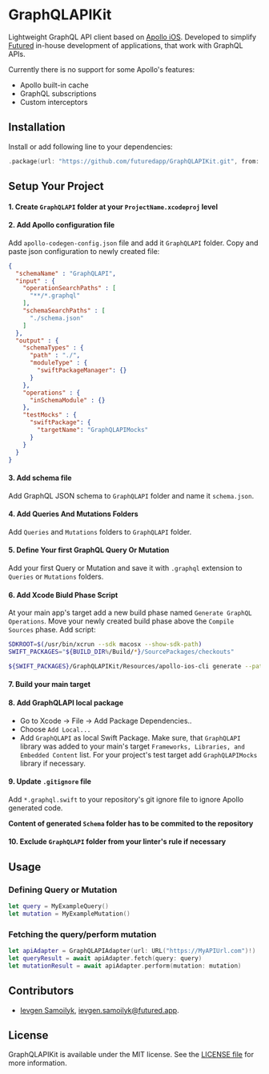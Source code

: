 # GraphQLAPIKit

Lightweight GraphQL API client based on [Apollo iOS](https://github.com/apollographql/apollo-ios).
Developed to simplify [Futured](https://www.futured.app) in-house development of applications, that work with GraphQL APIs.

Currently there is no support for some Apollo's features:
- Apollo built-in cache
- GraphQL subscriptions
- Custom interceptors

## Installation

Install or add following line to your dependencies:

```swift
.package(url: "https://github.com/futuredapp/GraphQLAPIKit.git", from: "1.0.0")
```

## Setup Your Project

#### 1. Create `GraphQLAPI` folder at your `ProjectName.xcodeproj` level

#### 2. Add Apollo configuration file

Add `apollo-codegen-config.json` file and add it `GraphQLAPI` folder.
Copy and paste json configuration to newly created file:
```json
{
  "schemaName" : "GraphQLAPI",
  "input" : {
    "operationSearchPaths" : [
      "**/*.graphql"
    ],
    "schemaSearchPaths" : [
      "./schema.json"
    ]
  },
  "output" : {
    "schemaTypes" : {
      "path" : "./",
      "moduleType" : {
        "swiftPackageManager": {}
      }
    },
    "operations" : {
      "inSchemaModule" : {}
    },
    "testMocks" : {
      "swiftPackage": {
        "targetName": "GraphQLAPIMocks"
      }
    }
  }
}
```
#### 3. Add schema file
Add GraphQL JSON schema to `GraphQLAPI` folder and name it `schema.json`.

#### 4. Add Queries And Mutations Folders
Add `Queries` and `Mutations` folders to `GraphQLAPI` folder.

#### 5. Define Your first GraphQL Query Or Mutation
Add your first Query or Mutation and save it with `.graphql` extension to `Queries` or `Mutations` folders.

#### 6. Add Xcode Biuld Phase Script
At your main app's target add a new build phase named `Generate GraphQL Operations`.
Move your newly created build phase above the `Compile Sources` phase.
Add script:
```sh
SDKROOT=$(/usr/bin/xcrun --sdk macosx --show-sdk-path)
SWIFT_PACKAGES="${BUILD_DIR%/Build/*}/SourcePackages/checkouts"

${SWIFT_PACKAGES}/GraphQLAPIKit/Resources/apollo-ios-cli generate --path ./GraphQLAPI/apollo-codegen-config.json
```

#### 7. Build your main target

#### 8. Add GraphQLAPI local package
- Go to Xcode -> File -> Add Package Dependencies..
- Choose `Add Local...`
- Add `GraphQLAPI` as local Swift Package.
Make sure, that `GraphQLAPI` library was added to your main's target `Frameworks, Libraries, and Embedded Content` list.
For your project's test target add `GraphQLAPIMocks` library if necessary.

#### 9. Update `.gitignore` file
Add `*.graphql.swift` to your repository's git ignore file to ignore Apollo generated code.

**Content of generated `Schema` folder has to be commited to the repository**

#### 10. Exclude `GraphQLAPI` folder from your linter's rule if necessary

## Usage

### Defining Query or Mutation
```swift
let query = MyExampleQuery()
let mutation = MyExampleMutation()
```

### Fetching the query/perform mutation
```swift
let apiAdapter = GraphQLAPIAdapter(url: URL("https://MyAPIUrl.com")!)
let queryResult = await apiAdapter.fetch(query: query)
let mutationResult = await apiAdapter.perform(mutation: mutation)
```

## Contributors

- [Ievgen Samoilyk](https://github.com/samoilyk), <ievgen.samoilyk@futured.app>.

## License

GraphQLAPIKit is available under the MIT license. See the [LICENSE file](LICENSE) for more information.